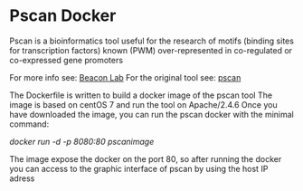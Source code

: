 # Pscan Docker

Pscan is a bioinformatics tool useful for the research of motifs (binding sites for transcription factors) known (PWM) over-represented 
in co-regulated or co-expressed gene promoters

For more info see: [Beacon Lab](http://159.149.160.56/beacon/)
For the original tool see: [pscan](http://159.149.160.88/pscan/)

The Dockerfile is written to build a docker image of the pscan tool
The image is based on centOS 7 and run the tool on Apache/2.4.6
Once you have downloaded the image, you can run the pscan docker with the minimal command:

*docker run -d -p 8080:80 pscanimage*

The image expose the docker on the port 80, so after running the docker you can access to the graphic interface of pscan by using the host
IP adress
